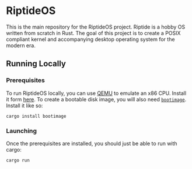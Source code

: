 # RiptideOS

This is the main repository for the RiptideOS project. Riptide is a hobby OS written from scratch in Rust. The goal of this project is to create a POSIX compliant kernel and accompanying desktop operating system for the modern era. 

## Running Locally

### Prerequisites

To run RiptideOS locally, you can use [QEMU](https://www.qemu.org/) to emulate an x86 CPU. Install it form [here](https://www.qemu.org/download/). To create a bootable disk image, you will also need [`bootimage`](https://github.com/rust-osdev/bootimage). Install it like so:

```
cargo install bootimage
```

### Launching

Once the prerequisites are installed, you should just be able to run with cargo:

```
cargo run
```